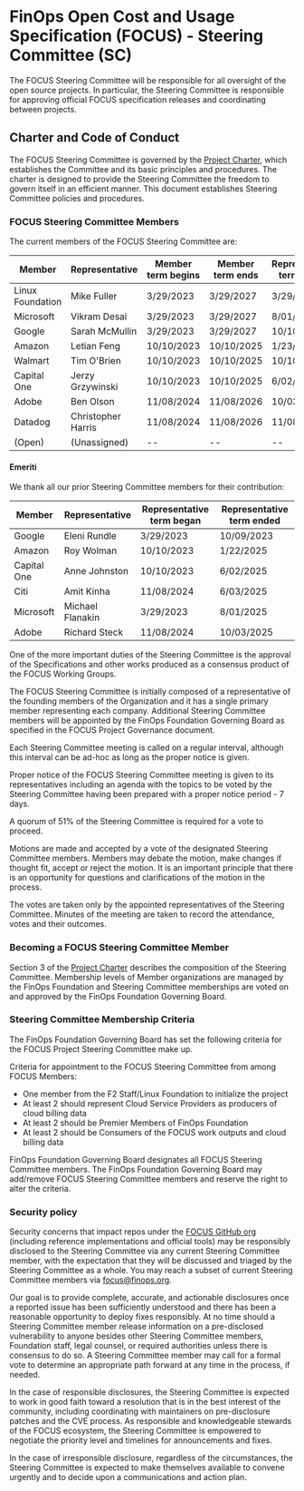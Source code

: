 
# FinOps Open Cost and Usage Specification (FOCUS) - Steering Committee (SC)

The FOCUS Steering Committee will be responsible for all oversight of the open source projects. In particular, the Steering Committee is responsible for approving official FOCUS specification releases and coordinating between projects.

## Charter and Code of Conduct

The FOCUS Steering Committee is governed by the [Project Charter](FOCUS_-_Membership_Agreement_Package_for_use.pdf), which establishes the Committee and its basic principles and procedures. The charter is designed to provide the Steering Committee the freedom to govern itself in an efficient manner. This document establishes Steering Committee policies and procedures.

### FOCUS Steering Committee Members

The current members of the FOCUS Steering Committee are:

| Member           | Representative     | Member term begins      | Member term ends      | Representative term begins | Representative term ends |
|------------------| ------------------ | ----------------------- | --------------------- | -------------------------- | ------------------------ |
| Linux Foundation | Mike Fuller        | 3/29/2023               | 3/29/2027             | 3/29/2023                  | 3/29/2027                |
| Microsoft        | Vikram Desai       | 3/29/2023               | 3/29/2027             | 8/01/2025                  | 3/29/2027                |
| Google           | Sarah McMullin     | 3/29/2023               | 3/29/2027             | 10/10/2023                 | 3/29/2027                |
| Amazon           | Letian Feng        | 10/10/2023              | 10/10/2025            | 1/23/2025                  | 10/10/2025               |
| Walmart          | Tim O'Brien        | 10/10/2023              | 10/10/2025            | 10/10/2023                 | 10/10/2025               |
| Capital One      | Jerzy Grzywinski   | 10/10/2023              | 10/10/2025            | 6/02/2025                  | 10/10/2025               |
| Adobe            | Ben Olson          | 11/08/2024              | 11/08/2026            | 10/03/2025                 | 11/08/2026               |
| Datadog          | Christopher Harris | 11/08/2024              | 11/08/2026            | 11/08/2024                 | 11/08/2026               |
| (Open)           | (Unassigned)       | --                      | --                    | --                         | --                       |

#### Emeriti

We thank all our prior Steering Committee members for their contribution:

| Member      | Representative   | Representative term began | Representative term ended |
| ----------- | ---------------- | ------------------------- | ------------------------- |
| Google      | Eleni Rundle     | 3/29/2023                 | 10/09/2023                |
| Amazon      | Roy Wolman       | 10/10/2023                | 1/22/2025                 |
| Capital One | Anne Johnston    | 10/10/2023                | 6/02/2025                 |
| Citi        | Amit Kinha       | 11/08/2024                | 6/03/2025                 |
| Microsoft   | Michael Flanakin | 3/29/2023                 | 8/01/2025                 |
| Adobe       | Richard Steck    | 11/08/2024                | 10/03/2025                |

One of the more important duties of the Steering Committee is the approval of the Specifications and other works produced as a consensus product of the FOCUS Working Groups.

  The FOCUS Steering Committee is initially composed of a representative of the founding members of the Organization and it has a single primary member representing each company. Additional Steering Committee members will be appointed by the FinOps Foundation Governing Board as specified in the FOCUS Project Governance document.

  Each Steering Committee meeting is called on a regular interval, although this interval can be ad-hoc as long as the proper notice is given.

  Proper notice of the FOCUS Steering Committee meeting is given to its representatives including an agenda with the topics to be voted by the Steering Committee having been prepared with a proper notice period - 7 days.

  A quorum of 51% of the Steering Committee is required for a vote to proceed.

  Motions are made and accepted by a vote of the designated Steering Committee members. Members may debate the motion, make changes if thought fit, accept or reject the motion. It is an important principle that there is an opportunity for questions and clarifications of the motion in the process.

  The votes are taken only by the appointed representatives of the Steering Committee. Minutes of the meeting are taken to record the attendance, votes and their outcomes.

### Becoming a FOCUS Steering Committee Member

Section 3 of the [Project Charter](FOCUS_-_Membership_Agreement_Package_for_use.pdf) describes the composition of the Steering Committee. Membership levels of Member organizations are managed by the FinOps Foundation and Steering Committee memberships are voted on and approved by the FinOps Foundation Governing Board.


### Steering Committee Membership Criteria

  The FinOps Foundation Governing Board has set the following criteria for the FOCUS Project Steering Committee make up.

  Criteria for appointment to the FOCUS Steering Committee from among FOCUS Members:
  *  One member from the F2 Staff/Linux Foundation to initialize the project
  *  At least 2 should represent Cloud Service Providers as producers of cloud billing data
  *  At least 2 should be Premier Members of FinOps Foundation
  *  At least 2 should be Consumers of the FOCUS work outputs and cloud billing data

  FinOps Foundation Governing Board designates all FOCUS Steering Committee members. The FinOps Foundation Governing Board may add/remove FOCUS Steering Committee members and reserve the right to alter the criteria.

### Security policy

Security concerns that impact repos under the [FOCUS GitHub org](https://github.com/FinOps-Open-Cost-and-Usage-Spec) (including reference implementations and official tools) may be responsibly disclosed to the Steering Committee via any current Steering Committee member, with the expectation that they will be discussed and triaged by the Steering Committee as a whole. You may reach a subset of current Steering Committee members via [focus@finops.org](mailto:focus@finops.org).
 
Our goal is to provide complete, accurate, and actionable disclosures once a reported issue has been sufficiently understood and there has been a reasonable opportunity to deploy fixes responsibly. At no time should a Steering Committee member release information on a pre-disclosed vulnerability to anyone besides other Steering Committee members, Foundation staff, legal counsel, or required authorities unless there is consensus to do so. A Steering Committee member may call for a formal vote to determine an appropriate path forward at any time in the process, if needed.

In the case of responsible disclosures, the Steering Committee is expected to work in good faith toward a resolution that is in the best interest of the community, including coordinating with maintainers on pre-disclosure patches and the CVE process. As responsible and knowledgeable stewards of the FOCUS ecosystem, the Steering Committee is empowered to negotiate the priority level and timelines for announcements and fixes.

In the case of irresponsible disclosure, regardless of the circumstances, the Steering Committee is expected to make themselves available to convene urgently and to decide upon a communications and action plan.
